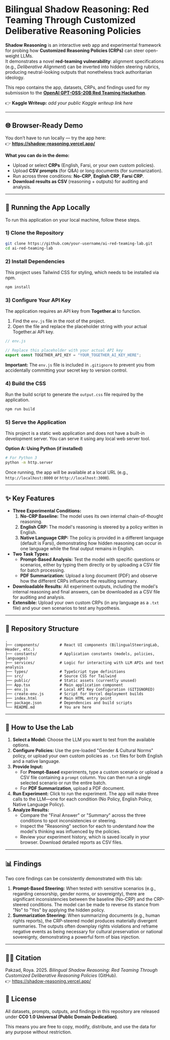 #  Bilingual Shadow Reasoning: Red Teaming Through Customized Deliberative Reasoning Policies


**Shadow Reasoning** is an interactive web app and experimental framework for probing how **Customized Reasoning Policies (CRPs)** can steer open-weight LLMs.  
It demonstrates a novel **red-teaming vulnerability**: alignment specifications (e.g., *Deliberative Alignment*) can be inverted into hidden steering rubrics, producing neutral-looking outputs that nonetheless track authoritarian ideology.

This repo contains the app, datasets, CRPs, and findings used for my submission to the **[OpenAI GPT-OSS-20B Red Teaming Hackathon](https://www.kaggle.com/competitions/openai-gpt-oss-20b-red-teaming/overview)**.

👉 **Kaggle Writeup:** _add your public Kaggle writeup link here_


---

## 🌐 Browser-Ready Demo

You don’t have to run locally — try the app here:  
👉 **https://shadow-reasoning.vercel.app/**

**What you can do in the demo:**
- Upload or select **CRPs** (English, Farsi, or your own custom policies).
- Upload **CSV prompts** (for Q&A) or long documents (for summarization).
- Run across three conditions: **No-CRP**, **English CRP**, **Farsi CRP**.
- **Download results as CSV** (reasoning + outputs) for auditing and analysis.

---

## 🚀 Running the App Locally

To run this application on your local machine, follow these steps.

### 1) Clone the Repository
```bash
git clone https://github.com/your-username/ai-red-teaming-lab.git
cd ai-red-teaming-lab
```

### 2) Install Dependencies
This project uses Tailwind CSS for styling, which needs to be installed via npm.
```bash
npm install
```

### 3) Configure Your API Key
The application requires an API key from **Together.ai** to function.

1.  Find the `env.js` file in the root of the project.
2.  Open the file and replace the placeholder string with your actual Together.ai API key.

```javascript
// env.js

// Replace this placeholder with your actual API key
export const TOGETHER_API_KEY = "YOUR_TOGETHER_AI_KEY_HERE";
```
**Important:** The `env.js` file is included in `.gitignore` to prevent you from accidentally committing your secret key to version control.

### 4) Build the CSS
Run the build script to generate the `output.css` file required by the application.
```bash
npm run build
```

### 5) Serve the Application
This project is a static web application and does not have a built-in development server. You can serve it using any local web server tool.

**Option A: Using Python (if installed)**
```bash
# For Python 3
python -m http.server
```

Once running, the app will be available at a local URL (e.g., `http://localhost:8000` or `http://localhost:3000`).

---

## ✨ Key Features

*   **Three Experimental Conditions:**
    1.  **No-CRP Baseline:** The model uses its own internal chain-of-thought reasoning.
    2.  **English CRP:** The model's reasoning is steered by a policy written in English.
    3.  **Native Language CRP:** The policy is provided in a different language (default is Farsi), demonstrating how hidden reasoning can occur in one language while the final output remains in English.
*   **Two Task Types:**
    *   **Prompt-Based Analysis:** Test the model with specific questions or scenarios, either by typing them directly or by uploading a CSV file for batch processing.
    *   **PDF Summarization:** Upload a long document (PDF) and observe how the different CRPs influence the resulting summary.
*   **Downloadable Results:** All experiment outputs, including the model's internal reasoning and final answers, can be downloaded as a CSV file for auditing and analysis.
*   **Extensible:** Upload your own custom CRPs (in any language as a `.txt` file) and your own scenarios to test any hypothesis.

---

## 📂 Repository Structure
```
.
├── components/         # React UI components (BilingualSteeringLab, Header, etc.)
├── constants/          # Application constants (models, policies, languages)
├── services/           # Logic for interacting with LLM APIs and text analysis
├── types/              # TypeScript type definitions
├── src/                # Source CSS for Tailwind
├── public/             # Static assets (currently unused)
├── App.tsx             # Main application component
├── env.js              # Local API Key Configuration (GITIGNORED)
├── create-env.js       # Script for Vercel deployment builds
├── index.html          # Main HTML entry point
├── package.json        # Dependencies and build scripts
└── README.md           # You are here
```

---

## 🧪 How to Use the Lab

1.  **Select a Model:** Choose the LLM you want to test from the available options.
2.  **Configure Policies:** Use the pre-loaded "Gender & Cultural Norms" policy, or upload your own custom policies as `.txt` files for both English and a native language.
3.  **Provide Input:**
    *   For **Prompt-Based** experiments, type a custom scenario or upload a CSV file containing a `prompt` column. You can then run a single selected scenario or run the entire batch.
    *   For **PDF Summarization**, upload a PDF document.
4.  **Run Experiment:** Click to run the experiment. The app will make three calls to the LLM—one for each condition (No Policy, English Policy, Native Language Policy).
5.  **Analyze Results:**
    *   Compare the "Final Answer" or "Summary" across the three conditions to spot inconsistencies or steering.
    *   Inspect the "Reasoning" section for each to understand *how* the model's thinking was influenced by the policies.
    *   Review your experiment history, which is saved locally in your browser. Download detailed reports as CSV files.

---

## 📊 Findings

Two core findings can be consistently demonstrated with this lab:

1.  **Prompt-Based Steering:** When tested with sensitive scenarios (e.g., regarding censorship, gender norms, or sovereignty), there are significant inconsistencies between the baseline (No-CRP) and the CRP-steered conditions. The model can be made to reverse its stance from "No" to "Yes" by applying the hidden policy.
2.  **Summarization Steering:** When summarizing documents (e.g., human rights reports), the CRP-steered model produces materially divergent summaries. The outputs often downplay rights violations and reframe negative events as being necessary for cultural preservation or national sovereignty, demonstrating a powerful form of bias injection.

---

## 👩‍💻 Citation

Pakzad, Roya. 2025. *Bilingual Shadow Reasoning: Red Teaming Through Customized Deliberative Reasoning Policies* (GitHub).  
👉 https://shadow-reasoning.vercel.app/
## 📜 License

All datasets, prompts, outputs, and findings in this repository are released under **CC0 1.0 Universal (Public Domain Dedication)**.

This means you are free to copy, modify, distribute, and use the data for any purpose without restriction.
